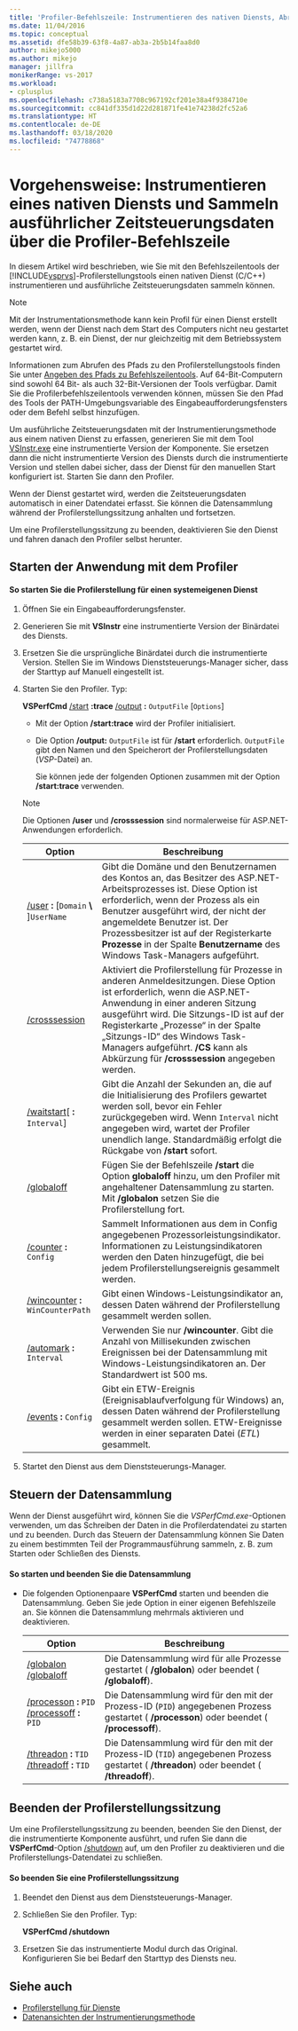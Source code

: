 ```yaml
---
title: 'Profiler-Befehlszeile: Instrumentieren des nativen Diensts, Abrufen von Zeitsteuerungsdaten'
ms.date: 11/04/2016
ms.topic: conceptual
ms.assetid: dfe58b39-63f8-4a87-ab3a-2b5b14faa8d0
author: mikejo5000
ms.author: mikejo
manager: jillfra
monikerRange: vs-2017
ms.workload:
- cplusplus
ms.openlocfilehash: c738a5183a7708c967192cf201e38a4f9384710e
ms.sourcegitcommit: cc841df335d1d22d281871fe41e74238d2fc52a6
ms.translationtype: HT
ms.contentlocale: de-DE
ms.lasthandoff: 03/18/2020
ms.locfileid: "74778868"
---
```

# <a name="how-to-instrument-a-native-service-and-collect-detailed-timing-data-by-using-the-profiler-command-line"></a>Vorgehensweise: Instrumentieren eines nativen Diensts und Sammeln ausführlicher Zeitsteuerungsdaten über die Profiler-Befehlszeile
In diesem Artikel wird beschrieben, wie Sie mit den Befehlszeilentools der [!INCLUDE[vsprvs](../code-quality/includes/vsprvs_md.md)]-Profilerstellungstools einen nativen Dienst (C/C++) instrumentieren und ausführliche Zeitsteuerungsdaten sammeln können.

> [!NOTE]
> Mit der Instrumentationsmethode kann kein Profil für einen Dienst erstellt werden, wenn der Dienst nach dem Start des Computers nicht neu gestartet werden kann, z. B. ein Dienst, der nur gleichzeitig mit dem Betriebssystem gestartet wird.
>
> Informationen zum Abrufen des Pfads zu den Profilerstellungstools finden Sie unter [Angeben des Pfads zu Befehlszeilentools](../profiling/specifying-the-path-to-profiling-tools-command-line-tools.md). Auf 64-Bit-Computern sind sowohl 64 Bit- als auch 32-Bit-Versionen der Tools verfügbar. Damit Sie die Profilerbefehlszeilentools verwenden können, müssen Sie den Pfad des Tools der PATH-Umgebungsvariable des Eingabeaufforderungsfensters oder dem Befehl selbst hinzufügen.

 Um ausführliche Zeitsteuerungsdaten mit der Instrumentierungsmethode aus einem nativen Dienst zu erfassen, generieren Sie mit dem Tool [VSInstr.exe](../profiling/vsinstr.md) eine instrumentierte Version der Komponente. Sie ersetzen dann die nicht instrumentierte Version des Diensts durch die instrumentierte Version und stellen dabei sicher, dass der Dienst für den manuellen Start konfiguriert ist. Starten Sie dann den Profiler.

 Wenn der Dienst gestartet wird, werden die Zeitsteuerungsdaten automatisch in einer Datendatei erfasst. Sie können die Datensammlung während der Profilerstellungssitzung anhalten und fortsetzen.

 Um eine Profilerstellungssitzung zu beenden, deaktivieren Sie den Dienst und fahren danach den Profiler selbst herunter.

## <a name="start-the-application-with-the-profiler"></a>Starten der Anwendung mit dem Profiler

#### <a name="to-start-profiling-a-native-service"></a>So starten Sie die Profilerstellung für einen systemeigenen Dienst

1. Öffnen Sie ein Eingabeaufforderungsfenster.

2. Generieren Sie mit **VSInstr** eine instrumentierte Version der Binärdatei des Diensts.

3. Ersetzen Sie die ursprüngliche Binärdatei durch die instrumentierte Version. Stellen Sie im Windows Dienststeuerungs-Manager sicher, dass der Starttyp auf Manuell eingestellt ist.

4. Starten Sie den Profiler. Typ:

    **VSPerfCmd** [/start](../profiling/start.md) **:trace**  [/output](../profiling/output.md) **:** `OutputFile` [`Options`]

   - Mit der Option **/start:trace** wird der Profiler initialisiert.

   - Die Option **/output:** `OutputFile` ist für **/start** erforderlich. `OutputFile` gibt den Namen und den Speicherort der Profilerstellungsdaten (*VSP*-Datei) an.

     Sie können jede der folgenden Optionen zusammen mit der Option **/start:trace** verwenden.

   > [!NOTE]
   > Die Optionen **/user** und **/crosssession** sind normalerweise für ASP.NET-Anwendungen erforderlich.

   | Option | Beschreibung |
   | - | - |
   | [/user](../profiling/user-vsperfcmd.md) **:** [`Domain` **\\** ]`UserName` | Gibt die Domäne und den Benutzernamen des Kontos an, das Besitzer des ASP.NET-Arbeitsprozesses ist. Diese Option ist erforderlich, wenn der Prozess als ein Benutzer ausgeführt wird, der nicht der angemeldete Benutzer ist. Der Prozessbesitzer ist auf der Registerkarte **Prozesse** in der Spalte **Benutzername** des Windows Task-Managers aufgeführt. |
   | [/crosssession](../profiling/crosssession.md) | Aktiviert die Profilerstellung für Prozesse in anderen Anmeldesitzungen. Diese Option ist erforderlich, wenn die ASP.NET-Anwendung in einer anderen Sitzung ausgeführt wird. Die Sitzungs-ID ist auf der Registerkarte „Prozesse“ in der Spalte „Sitzungs-ID“ des Windows Task-Managers aufgeführt. **/CS** kann als Abkürzung für **/crosssession** angegeben werden. |
   | [/waitstart](../profiling/waitstart.md)[ **:** `Interval`] | Gibt die Anzahl der Sekunden an, die auf die Initialisierung des Profilers gewartet werden soll, bevor ein Fehler zurückgegeben wird. Wenn `Interval` nicht angegeben wird, wartet der Profiler unendlich lange. Standardmäßig erfolgt die Rückgabe von **/start** sofort. |
   | [/globaloff](../profiling/globalon-and-globaloff.md) | Fügen Sie der Befehlszeile **/start** die Option **globaloff** hinzu, um den Profiler mit angehaltener Datensammlung zu starten. Mit **/globalon** setzen Sie die Profilerstellung fort. |
   | [/counter](../profiling/counter.md) **:** `Config` | Sammelt Informationen aus dem in Config angegebenen Prozessorleistungsindikator. Informationen zu Leistungsindikatoren werden den Daten hinzugefügt, die bei jedem Profilerstellungsereignis gesammelt werden. |
   | [/wincounter](../profiling/wincounter.md) **:** `WinCounterPath` | Gibt einen Windows-Leistungsindikator an, dessen Daten während der Profilerstellung gesammelt werden sollen. |
   | [/automark](../profiling/automark.md) **:** `Interval` | Verwenden Sie nur **/wincounter**. Gibt die Anzahl von Millisekunden zwischen Ereignissen bei der Datensammlung mit Windows-Leistungsindikatoren an. Der Standardwert ist 500 ms. |
   | [/events](../profiling/events-vsperfcmd.md) **:** `Config` | Gibt ein ETW-Ereignis (Ereignisablaufverfolgung für Windows) an, dessen Daten während der Profilerstellung gesammelt werden sollen. ETW-Ereignisse werden in einer separaten Datei (*ETL*) gesammelt. |

5. Startet den Dienst aus dem Dienststeuerungs-Manager.

## <a name="control-data-collection"></a>Steuern der Datensammlung
 Wenn der Dienst ausgeführt wird, können Sie die *VSPerfCmd.exe*-Optionen verwenden, um das Schreiben der Daten in die Profilerdatendatei zu starten und zu beenden. Durch das Steuern der Datensammlung können Sie Daten zu einem bestimmten Teil der Programmausführung sammeln, z. B. zum Starten oder Schließen des Diensts.

#### <a name="to-start-and-stop-data-collection"></a>So starten und beenden Sie die Datensammlung

- Die folgenden Optionenpaare **VSPerfCmd** starten und beenden die Datensammlung. Geben Sie jede Option in einer eigenen Befehlszeile an. Sie können die Datensammlung mehrmals aktivieren und deaktivieren.

    |Option|Beschreibung|
    |------------|-----------------|
    |[/globalon /globaloff](../profiling/globalon-and-globaloff.md)|Die Datensammlung wird für alle Prozesse gestartet ( **/globalon**) oder beendet ( **/globaloff**).|
    |[/processon](../profiling/processon-and-processoff.md) **:** `PID` [/processoff](../profiling/processon-and-processoff.md) **:** `PID`|Die Datensammlung wird für den mit der Prozess-ID (`PID`) angegebenen Prozess gestartet ( **/processon**) oder beendet ( **/processoff**).|
    |[/threadon](../profiling/threadon-and-threadoff.md) **:** `TID` [/threadoff](../profiling/threadon-and-threadoff.md) **:** `TID`|Die Datensammlung wird für den mit der Prozess-ID (`TID`) angegebenen Prozess gestartet ( **/threadon**) oder beendet ( **/threadoff**).|

## <a name="end-the-profiling-session"></a>Beenden der Profilerstellungssitzung
 Um eine Profilerstellungssitzung zu beenden, beenden Sie den Dienst, der die instrumentierte Komponente ausführt, und rufen Sie dann die **VSPerfCmd**-Option [/shutdown](../profiling/shutdown.md) auf, um den Profiler zu deaktivieren und die Profilerstellungs-Datendatei zu schließen.

#### <a name="to-end-a-profiling-session"></a>So beenden Sie eine Profilerstellungssitzung

1. Beendet den Dienst aus dem Dienststeuerungs-Manager.

2. Schließen Sie den Profiler. Typ:

     **VSPerfCmd /shutdown**

3. Ersetzen Sie das instrumentierte Modul durch das Original. Konfigurieren Sie bei Bedarf den Starttyp des Diensts neu.

## <a name="see-also"></a>Siehe auch
- [Profilerstellung für Dienste](../profiling/command-line-profiling-of-services.md)
- [Datenansichten der Instrumentierungsmethode](../profiling/instrumentation-method-data-views.md)
